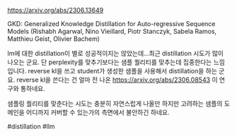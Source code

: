 https://arxiv.org/abs/2306.13649

GKD: Generalized Knowledge Distillation for Auto-regressive Sequence Models (Rishabh Agarwal, Nino Vieillard, Piotr Stanczyk, Sabela Ramos, Matthieu Geist, Olivier Bachem)

lm에 대한 distillation이 별로 성공적이지는 않았는데...최근 distillation 시도가 많이 나오는 군요. 단 perplexity를 맞추기보다는 샘플 퀄리티를 맞추는데 집중한다는 느낌입니다. reverse kl을 쓰고 student가 생성한 샘플을 사용해서 distillation을 하는 군요. reverse kl을 쓴다는 건 얼마 전 나온 https://arxiv.org/abs/2306.08543 이 연구와 통하네요.

샘플링 퀄리티를 맞춘다는 시도는 충분히 자연스럽게 나올만 하지만 고려하는 샘플의 도메인을 어디까지 커버할 수 있는가의 측면에서 불안하긴 하네요.

#distillation #llm 